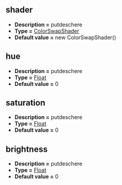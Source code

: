 ## shader
* **Description =** putdeschere
* **Type =** [ColorSwapShader](https://api.haxeflixel.com/ColorSwapShader.html)
* **Default value =** new ColorSwapShader()

## hue
* **Description =** putdeschere
* **Type =** [Float](https://api.haxeflixel.com/Float.html)
* **Default value =** 0

## saturation
* **Description =** putdeschere
* **Type =** [Float](https://api.haxeflixel.com/Float.html)
* **Default value =** 0

## brightness
* **Description =** putdeschere
* **Type =** [Float](https://api.haxeflixel.com/Float.html)
* **Default value =** 0

